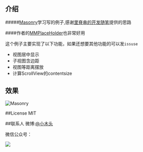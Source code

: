 ## 介绍

#####[Masonry](https://github.com/SnapKit/Masonry)学习写的例子,感谢[里脊串的开发随笔](http://adad184.com/2014/09/28/use-masonry-to-quick-solve-autolayout/)提供的思路

####作者的[MMPlaceHolder](https://github.com/adad184/MMPlaceHolder)也非常好用


这个例子主要实现了以下功能，如果还想要其他功能的可以发`issuse`

*	视图居中显示
*	子视图含边距
*	视图等距离摆放
*	计算ScrollView的contentsize

## 效果

![Masonry](./Resource/MasonryTest.gif)

##License
MIT

##联系人
微博:[@小木头](http://weibo.com/329096966)

微信公众号：

![](http://7i7ht3.com1.z0.glb.clouddn.com/QRCode.jpg)
